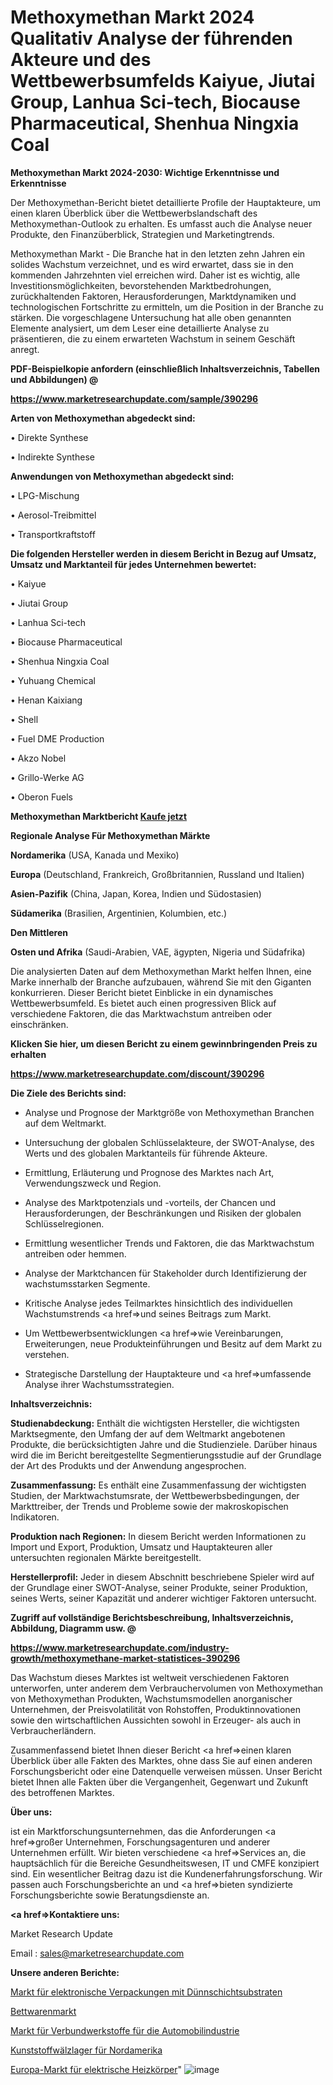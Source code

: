 # Methoxymethan Markt 2024 Qualitativ Analyse der führenden Akteure und des Wettbewerbsumfelds Kaiyue, Jiutai Group, Lanhua Sci-tech, Biocause Pharmaceutical, Shenhua Ningxia Coal

<strong>Methoxymethan Markt 2024-2030: Wichtige Erkenntnisse und Erkenntnisse</strong>

Der Methoxymethan-Bericht bietet detaillierte Profile der Hauptakteure, um einen klaren Überblick über die Wettbewerbslandschaft des Methoxymethan-Outlook zu erhalten. Es umfasst auch die Analyse neuer Produkte, den Finanzüberblick, Strategien und Marketingtrends.

Methoxymethan Markt - Die Branche hat in den letzten zehn Jahren ein solides Wachstum verzeichnet, und es wird erwartet, dass sie in den kommenden Jahrzehnten viel erreichen wird. Daher ist es wichtig, alle Investitionsmöglichkeiten, bevorstehenden Marktbedrohungen, zurückhaltenden Faktoren, Herausforderungen, Marktdynamiken und technologischen Fortschritte zu ermitteln, um die Position in der Branche zu stärken. Die vorgeschlagene Untersuchung hat alle oben genannten Elemente analysiert, um dem Leser eine detaillierte Analyse zu präsentieren, die zu einem erwarteten Wachstum in seinem Geschäft anregt.



<strong><b>PDF-Beispielkopie anfordern (einschließlich Inhaltsverzeichnis, Tabellen und Abbildungen) @ </b></strong>

<strong><a href=https://www.marketresearchupdate.com/sample/390296>

<strong>https://www.marketresearchupdate.com/sample/390296</u></a></strong></strong>



<strong>Arten von Methoxymethan abgedeckt sind:</strong>

• Direkte Synthese

• Indirekte Synthese



<strong>Anwendungen von Methoxymethan abgedeckt sind:</strong>

• LPG-Mischung

• Aerosol-Treibmittel

• Transportkraftstoff



<strong>Die folgenden Hersteller werden in diesem Bericht in Bezug auf Umsatz, Umsatz und Marktanteil für jedes Unternehmen bewertet:</strong>

• Kaiyue

• Jiutai Group

• Lanhua Sci-tech

• Biocause Pharmaceutical

• Shenhua Ningxia Coal

• Yuhuang Chemical

• Henan Kaixiang

• Shell

• Fuel DME Production

• Akzo Nobel

• Grillo-Werke AG

• Oberon Fuels



<strong>Methoxymethan Marktbericht <a href=https://www.marketresearchupdate.com/buynow/390296>Kaufe jetzt</a></strong>



<strong>Regionale Analyse Für Methoxymethan Märkte</strong>



<strong>Nordamerika</strong> (USA, Kanada und Mexiko)



<strong>Europa</strong> (Deutschland, Frankreich, Großbritannien, Russland und Italien)



<strong>Asien-Pazifik</strong> (China, Japan, Korea, Indien und Südostasien)



<strong>Südamerika</strong> (Brasilien, Argentinien, Kolumbien, etc.)



<strong>Den Mittleren</strong> 

<strong>Osten und Afrika</strong> (Saudi-Arabien, VAE, ägypten, Nigeria und Südafrika)

Die analysierten Daten auf dem Methoxymethan Markt helfen Ihnen, eine Marke innerhalb der Branche aufzubauen, während Sie mit den Giganten konkurrieren. Dieser Bericht bietet Einblicke in ein dynamisches Wettbewerbsumfeld. Es bietet auch einen progressiven Blick auf verschiedene Faktoren, die das Marktwachstum antreiben oder einschränken.



<strong>Klicken Sie hier, um diesen Bericht zu einem gewinnbringenden Preis zu erhalten
</strong>

<strong><a href=https://www.marketresearchupdate.com/discount/390296>https://www.marketresearchupdate.com/discount/390296</b></u></strong></a>



<strong>Die Ziele des Berichts sind:</strong>

- Analyse und Prognose der Marktgröße von Methoxymethan Branchen auf dem Weltmarkt.

- Untersuchung der globalen Schlüsselakteure, der SWOT-Analyse, des Werts und des globalen Marktanteils für führende Akteure.

- Ermittlung, Erläuterung und Prognose des Marktes nach Art, Verwendungszweck und Region.

- Analyse des Marktpotenzials und -vorteils, der Chancen und Herausforderungen, der Beschränkungen und Risiken der globalen Schlüsselregionen.

- Ermittlung wesentlicher Trends und Faktoren, die das Marktwachstum antreiben oder hemmen.

- Analyse der Marktchancen für Stakeholder durch Identifizierung der wachstumsstarken Segmente.

- Kritische Analyse jedes Teilmarktes hinsichtlich des individuellen Wachstumstrends <a href=>und</a> seines Beitrags zum Markt.

- Um Wettbewerbsentwicklungen <a href=>wie</a> Vereinbarungen, Erweiterungen, neue Produkteinführungen und Besitz auf dem Markt zu verstehen.

- Strategische Darstellung der Hauptakteure und <a href=>umfas</a>sende Analyse ihrer Wachstumsstrategien.



<strong>Inhaltsverzeichnis:</strong>



<strong>Studienabdeckung:</strong> Enthält die wichtigsten Hersteller, die wichtigsten Marktsegmente, den Umfang der auf dem Weltmarkt angebotenen Produkte, die berücksichtigten Jahre und die Studienziele. Darüber hinaus wird die im Bericht bereitgestellte Segmentierungsstudie auf der Grundlage der Art des Produkts und der Anwendung angesprochen.



<strong>Zusammenfassung:</strong> Es enthält eine Zusammenfassung der wichtigsten Studien, der Marktwachstumsrate, der Wettbewerbsbedingungen, der Markttreiber, der Trends und Probleme sowie der makroskopischen Indikatoren.



<strong>Produktion nach Regionen:</strong> In diesem Bericht werden Informationen zu Import und Export, Produktion, Umsatz und Hauptakteuren aller untersuchten regionalen Märkte bereitgestellt.



<strong>Herstellerprofil:</strong> Jeder in diesem Abschnitt beschriebene Spieler wird auf der Grundlage einer SWOT-Analyse, seiner Produkte, seiner Produktion, seines Werts, seiner Kapazität und anderer wichtiger Faktoren untersucht.



<strong><b>Zugriff auf vollständige Berichtsbeschreibung, Inhaltsverzeichnis, Abbildung, Diagramm usw. @ </b></strong>

<strong><a href=https://www.marketresearchupdate.com/industry-growth/methoxymethane-market-statistices-390296>https://www.marketresearchupdate.com/industry-growth/methoxymethane-market-statistices-390296</a></strong>

Das Wachstum dieses Marktes ist weltweit verschiedenen Faktoren unterworfen, unter anderem dem Verbrauchervolumen von Methoxymethan von Methoxymethan Produkten, Wachstumsmodellen anorganischer Unternehmen, der Preisvolatilität von Rohstoffen, Produktinnovationen sowie den wirtschaftlichen Aussichten sowohl in Erzeuger- als auch in Verbraucherländern.

Zusammenfassend bietet Ihnen dieser Bericht <a href=>einen</a> klaren Überblick über alle Fakten des Marktes, ohne dass Sie auf einen anderen Forschungsbericht oder eine Datenquelle verweisen müssen. Unser Bericht bietet Ihnen alle Fakten über die Vergangenheit, Gegenwart und Zukunft des betroffenen Marktes.



<strong>Über uns:</strong>

 ist ein Marktforschungsunternehmen, das die Anforderungen <a href=>großer</a> Unternehmen, Forschungsagenturen und anderer Unternehmen erfüllt. Wir bieten verschiedene <a href=>Services</a> an, die hauptsächlich für die Bereiche Gesundheitswesen, IT und CMFE konzipiert sind. Ein wesentlicher Beitrag dazu ist die Kundenerfahrungsforschung. Wir passen auch Forschungsberichte an und <a href=>bieten</a> syndizierte Forschungsberichte sowie Beratungsdienste an.



<strong><a href=>Kontaktiere uns:</a></strong>

Market Research Update

Email : sales@marketresearchupdate.com



<strong>Unsere anderen Berichte:</strong>

<a href=https://www.linkedin.com/pulse/thin-film-substrates-electronic-packaging-market-1f>Markt für elektronische Verpackungen mit Dünnschichtsubstraten</a>

<a href=https://www.linkedin.com/pulse/bedding-market-size-industry-growth-factors>Bettwarenmarkt</a>

<a href=https://www.linkedin.com/pulse/automotive-composites-material-market-research>Markt für Verbundwerkstoffe für die Automobilindustrie</a>

<a href=https://www.linkedin.com/pulse/north-america-plastic-rolling-bearings>Kunststoffwälzlager für Nordamerika</a>

<a href=https://www.linkedin.com/pulse/europe-electric-radiator-market-2023-2030-new>Europa-Markt für elektrische Heizkörper</a>"
![image](https://github.com/Gayatrikarjule/Market-Analysis-361/assets/97346546/80d65587-8cb8-4ee6-bdba-79e1ff3b982a)
